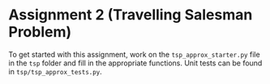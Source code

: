 # Assignment 2 (Travelling Salesman Problem)

To get started with this assignment, work on the `tsp_approx_starter.py` file in the `tsp` folder and fill in the appropriate functions. Unit tests can be found in `tsp/tsp_approx_tests.py`.
